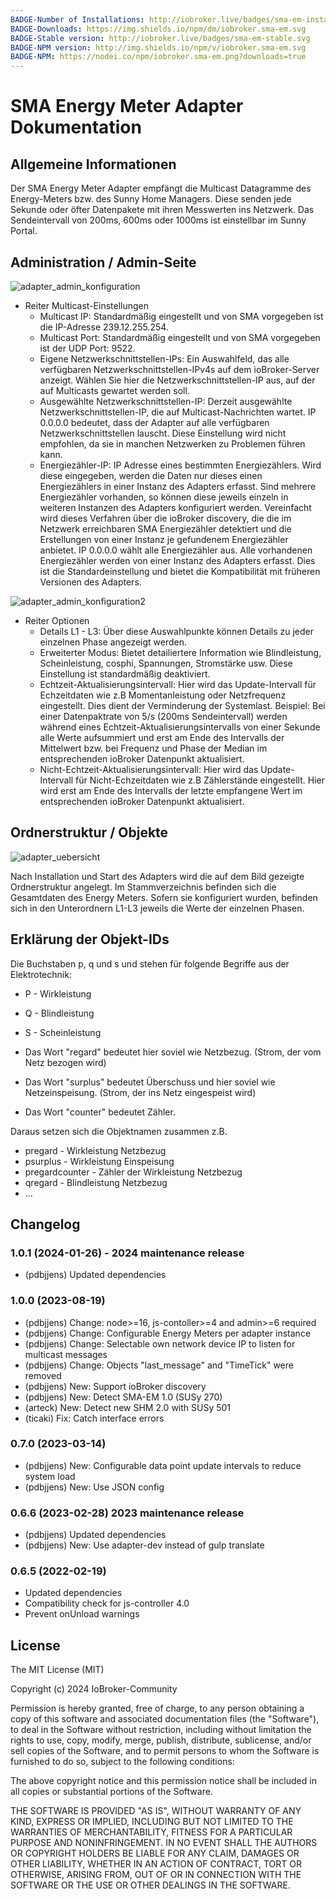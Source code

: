 ```yaml
---
BADGE-Number of Installations: http://iobroker.live/badges/sma-em-installed.svg
BADGE-Downloads: https://img.shields.io/npm/dm/iobroker.sma-em.svg
BADGE-Stable version: http://iobroker.live/badges/sma-em-stable.svg
BADGE-NPM version: http://img.shields.io/npm/v/iobroker.sma-em.svg
BADGE-NPM: https://nodei.co/npm/iobroker.sma-em.png?downloads=true
---
```

# SMA Energy Meter Adapter Dokumentation

## Allgemeine Informationen

Der SMA Energy Meter Adapter empfängt die Multicast Datagramme des Energy-Meters bzw. des Sunny Home Managers. Diese senden jede Sekunde oder öfter Datenpakete mit ihren Messwerten ins Netzwerk. Das Sendeintervall von 200ms, 600ms oder 1000ms ist einstellbar im Sunny Portal.

## Administration / Admin-Seite

![adapter_admin_konfiguration](img/adminpage1-de.png)

- Reiter Multicast-Einstellungen
  - Multicast IP: Standardmäßig eingestellt und von SMA vorgegeben ist die IP-Adresse 239.12.255.254.
  - Multicast Port: Standardmäßig eingestellt und von SMA vorgegeben ist der UDP Port: 9522.
  - Eigene Netzwerkschnittstellen-IPs: Ein Auswahlfeld, das alle verfügbaren Netzwerkschnittstellen-IPv4s auf dem ioBroker-Server anzeigt. Wählen Sie hier die Netzwerkschnittstellen-IP aus, auf der auf Multicasts gewartet werden soll.
  - Ausgewählte Netzwerkschnittstellen-IP: Derzeit ausgewählte Netzwerkschnittstellen-IP, die auf Multicast-Nachrichten wartet. IP 0.0.0.0 bedeutet, dass der Adapter auf alle verfügbaren Netzwerkschnittstellen lauscht. Diese Einstellung wird nicht empfohlen, da sie in manchen Netzwerken zu Problemen führen kann.
  - Energiezähler-IP: IP Adresse eines bestimmten Energiezählers. Wird diese eingegeben, werden die Daten nur dieses einen Energiezählers in einer Instanz des Adapters erfasst. Sind mehrere Energiezähler vorhanden, so können diese jeweils einzeln in weiteren Instanzen des Adapters konfiguriert werden. Vereinfacht wird dieses Verfahren über die ioBroker discovery, die die im Netzwerk erreichbaren SMA Energiezähler detektiert und die Erstellungen von einer Instanz je gefundenem Energiezähler anbietet.
  IP 0.0.0.0 wählt alle Energiezähler aus. Alle vorhandenen Energiezähler werden von einer Instanz des Adapters erfasst. Dies ist die Standardeinstellung und bietet die Kompatibilität mit früheren Versionen des Adapters.

![adapter_admin_konfiguration2](img/adminpage2-de.png)

- Reiter Optionen
  - Details L1 - L3: Über diese Auswahlpunkte können Details zu jeder einzelnen Phase angezeigt werden.
  - Erweiterter Modus: Bietet detailiertere Information wie Blindleistung, Scheinleistung, cosphi, Spannungen, Stromstärke usw. Diese Einstellung ist standardmäßig deaktiviert.
  - Echtzeit-Aktualisierungsintervall: Hier wird das Update-Intervall für Echzeitdaten wie z.B Momentanleistung oder Netzfrequenz eingestellt. Dies dient der Verminderung der Systemlast. Beispiel: Bei einer Datenpaktrate von 5/s (200ms Sendeintervall) werden während eines Echtzeit-Aktualisierungsintervalls von einer Sekunde alle Werte aufsummiert und erst am Ende des Intervalls der Mittelwert bzw. bei Frequenz und Phase der Median im entsprechenden ioBroker Datenpunkt aktualisiert.
  - Nicht-Echtzeit-Aktualisierungsintervall: Hier wird das Update-Intervall für Nicht-Echzeitdaten wie z.B Zählerstände eingestellt. Hier wird erst am Ende des Intervalls der letzte empfangene Wert im entsprechenden ioBroker Datenpunkt aktualisiert.

## Ordnerstruktur / Objekte

![adapter_uebersicht](img/overview-de.png)

Nach Installation und Start des Adapters wird die auf dem Bild gezeigte Ordnerstruktur angelegt. Im Stammverzeichnis befinden sich die Gesamtdaten des Energy Meters. Sofern sie konfiguriert wurden, befinden sich in den Unterordnern L1-L3 jeweils die Werte der einzelnen Phasen.

## Erklärung der Objekt-IDs

Die Buchstaben p, q und s und stehen für folgende Begriffe aus der Elektrotechnik:

- P - Wirkleistung
- Q - Blindleistung
- S - Scheinleistung

- Das Wort "regard" bedeutet hier soviel wie Netzbezug. (Strom, der vom Netz bezogen wird)
- Das Wort "surplus" bedeutet Überschuss und hier soviel wie Netzeinspeisung. (Strom, der ins Netz eingespeist wird)
- Das Wort "counter" bedeutet Zähler.

Daraus setzen sich die Objektnamen zusammen z.B.

- pregard - Wirkleistung Netzbezug
- psurplus - Wirkleistung Einspeisung
- pregardcounter - Zähler der Wirkleistung Netzbezug
- qregard - Blindleistung Netzbezug
- ...

## Changelog

### 1.0.1 (2024-01-26) - 2024 maintenance release

- (pdbjjens) Updated dependencies

### 1.0.0 (2023-08-19)

- (pdbjjens) Change: node>=16, js-contoller>=4 and admin>=6 required
- (pdbjjens) Change: Configurable Energy Meters per adapter instance
- (pdbjjens) Change: Selectable own network device IP to listen for multicast messages
- (pdbjjens) Change: Objects "last_message" and "TimeTick" were removed
- (pdbjjens) New: Support ioBroker discovery
- (pdbjjens) New: Detect SMA-EM 1.0 (SUSy 270)
- (arteck) New: Detect new SHM 2.0 with SUSy 501
- (ticaki) Fix: Catch interface errors

### 0.7.0 (2023-03-14)

- (pdbjjens) New: Configurable data point update intervals to reduce system load
- (pdbjjens) New: Use JSON config

### 0.6.6 (2023-02-28)  2023 maintenance release

- (pdbjjens) Updated dependencies
- (pdbjjens) New: Use adapter-dev instead of gulp translate

### 0.6.5 (2022-02-19)

- Updated dependencies
- Compatibility check for js-controller 4.0
- Prevent onUnload warnings

## License

The MIT License (MIT)

Copyright (c) 2024 IoBroker-Community

Permission is hereby granted, free of charge, to any person obtaining a copy
of this software and associated documentation files (the "Software"), to deal
in the Software without restriction, including without limitation the rights
to use, copy, modify, merge, publish, distribute, sublicense, and/or sell
copies of the Software, and to permit persons to whom the Software is
furnished to do so, subject to the following conditions:

The above copyright notice and this permission notice shall be included in
all copies or substantial portions of the Software.

THE SOFTWARE IS PROVIDED "AS IS", WITHOUT WARRANTY OF ANY KIND, EXPRESS OR
IMPLIED, INCLUDING BUT NOT LIMITED TO THE WARRANTIES OF MERCHANTABILITY,
FITNESS FOR A PARTICULAR PURPOSE AND NONINFRINGEMENT. IN NO EVENT SHALL THE
AUTHORS OR COPYRIGHT HOLDERS BE LIABLE FOR ANY CLAIM, DAMAGES OR OTHER
LIABILITY, WHETHER IN AN ACTION OF CONTRACT, TORT OR OTHERWISE, ARISING FROM,
OUT OF OR IN CONNECTION WITH THE SOFTWARE OR THE USE OR OTHER DEALINGS IN
THE SOFTWARE.